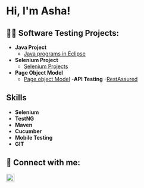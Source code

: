 <h1>Hi, I'm Asha! </h1>

<h2>👨‍💻 Software Testing Projects:</h2>

- <b>Java Project</b>
  - [ Java programs in Eclipse](https://github.com/AshaJyothiD/New)
- <b>Selenium Project</b>
  - [Selenium Projects](https://github.com/AshaJyothiD/Selenium_Practice_session.git) 
- <b>Page Object Model</b>
   - [Page object Model](https://github.com/AshaJyothiD/Page-object-model.git)
-<b>API Testing</b>
    -[RestAssured](https://github.com/AshaJyothiD/RestAssured.git)
  
  

<h2>Skills</h2>

- <b>Selenium</b>
- <b>TestNG</b>
- <b>Maven</b>
- <b>Cucumber</b>
- <b>Mobile Testing</b>
- <b>GIT</b>



<h2> 🤳 Connect with me:</h2>



[<img align="left" alt="JoshMadakor | LinkedIn" width="22px" src="https://cdn.jsdelivr.net/npm/simple-icons@v3/icons/linkedin.svg" />][linkedin]





[linkedin]: https://www.linkedin.com/in/asha-diviti-3b247426a/

<!--
**joshmadakor1/joshmadakor1** is a ✨ _special_ ✨ repository because its `README.md` (this file) appears on your GitHub profile.

Here are some ideas to get you started:

- 🔭 I’m currently working on ...
- 🌱 I’m currently learning ...
- 👯 I’m looking to collaborate on ...
- 🤔 I’m looking for help with ...
- 💬 Ask me about ...
- 📫 How to reach me: ...
- 😄 Pronouns: ...
- ⚡ Fun fact: ...
-->
